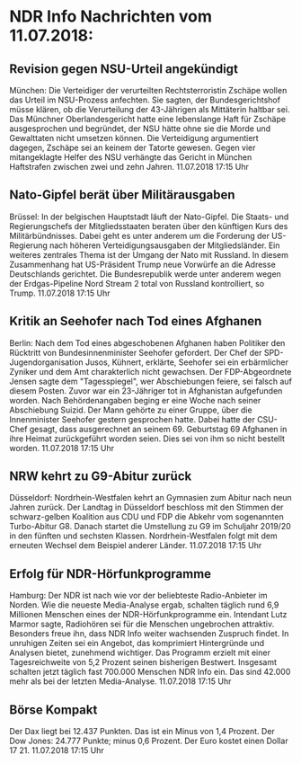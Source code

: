 # NDR Info Nachrichten vom 11.07.2018:


## Revision gegen NSU-Urteil angekündigt
München:	Die Verteidiger der verurteilten Rechtsterroristin Zschäpe wollen das Urteil im NSU-Prozess anfechten. Sie sagten, der Bundesgerichtshof müsse klären, ob die Verurteilung der 43-Jährigen als Mittäterin haltbar sei. Das Münchner Oberlandesgericht hatte eine lebenslange Haft für Zschäpe ausgesprochen und begründet, der NSU hätte ohne sie die Morde und Gewalttaten nicht umsetzen können. Die Verteidigung argumentiert dagegen, Zschäpe sei an keinem der Tatorte gewesen. Gegen vier mitangeklagte Helfer des NSU verhängte das Gericht in München Haftstrafen zwischen zwei und zehn Jahren. 11.07.2018 17:15 Uhr 

## Nato-Gipfel berät über Militärausgaben
Brüssel: In der belgischen Hauptstadt läuft der Nato-Gipfel. Die Staats- und Regierungschefs der Mitgliedsstaaten beraten über den künftigen Kurs des Militärbündnisses. Dabei geht es unter anderem um die Forderung der US-Regierung nach höheren Verteidigungsausgaben der Mitgliedsländer. Ein weiteres zentrales Thema ist der Umgang der Nato mit Russland. In diesem Zusammenhang hat US-Präsident Trump neue Vorwürfe an die Adresse Deutschlands gerichtet. Die Bundesrepublik werde unter anderem wegen der Erdgas-Pipeline Nord Stream 2 total von Russland kontrolliert, so Trump. 11.07.2018 17:15 Uhr 

## Kritik an Seehofer nach Tod eines Afghanen
Berlin: Nach dem Tod eines abgeschobenen Afghanen haben Politiker den Rücktritt von Bundesinnenminister Seehofer gefordert. Der Chef der SPD-Jugendorganisation Jusos, Kühnert, erklärte, Seehofer sei ein erbärmlicher Zyniker und dem Amt charakterlich nicht gewachsen. Der FDP-Abgeordnete Jensen sagte dem "Tagesspiegel", wer Abschiebungen feiere, sei falsch auf diesem Posten. Zuvor war ein 23-Jähriger tot in Afghanistan aufgefunden worden. Nach Behördenangaben beging er eine Woche nach seiner Abschiebung Suizid. Der Mann gehörte zu einer Gruppe, über die Innenminister Seehofer gestern gesprochen hatte. Dabei hatte der CSU-Chef gesagt, dass ausgerechnet an seinem 69. Geburtstag 69 Afghanen in ihre Heimat zurückgeführt worden seien. Dies sei von ihm so nicht bestellt worden. 11.07.2018 17:15 Uhr 

## NRW kehrt zu G9-Abitur zurück
Düsseldorf: Nordrhein-Westfalen kehrt an Gymnasien zum Abitur nach neun Jahren zurück. Der Landtag in Düsseldorf beschloss mit den Stimmen der schwarz-gelben Koalition aus CDU und FDP die Abkehr vom sogenannten Turbo-Abitur G8. Danach startet die Umstellung zu G9 im Schuljahr 2019/20 in den fünften und sechsten Klassen. Nordrhein-Westfalen folgt mit dem erneuten Wechsel dem Beispiel anderer Länder. 11.07.2018 17:15 Uhr 

## Erfolg für NDR-Hörfunkprogramme
Hamburg: Der NDR ist nach wie vor der beliebteste Radio-Anbieter im Norden. Wie die neueste Media-Analyse ergab, schalten täglich rund 6,9 Millionen Menschen eines der NDR-Hörfunkprogramme ein. Intendant Lutz Marmor sagte, Radiohören sei für die Menschen ungebrochen attraktiv. Besonders freue ihn, dass NDR Info weiter wachsenden Zuspruch findet. In unruhigen Zeiten sei ein Angebot, das komprimiert Hintergründe und Analysen bietet, zunehmend wichtiger. Das Programm erzielt mit einer Tagesreichweite von 5,2 Prozent seinen bisherigen Bestwert. Insgesamt schalten jetzt täglich fast 700.000 Menschen NDR Info ein. Das sind 42.000 mehr als bei der letzten Media-Analyse. 11.07.2018 17:15 Uhr 

## Börse Kompakt
Der Dax liegt bei 12.437 Punkten. Das ist ein Minus von 1,4 Prozent. Der Dow Jones: 24.777 Punkte; minus 0,6 Prozent. Der Euro kostet einen Dollar 17 21. 11.07.2018 17:15 Uhr 
